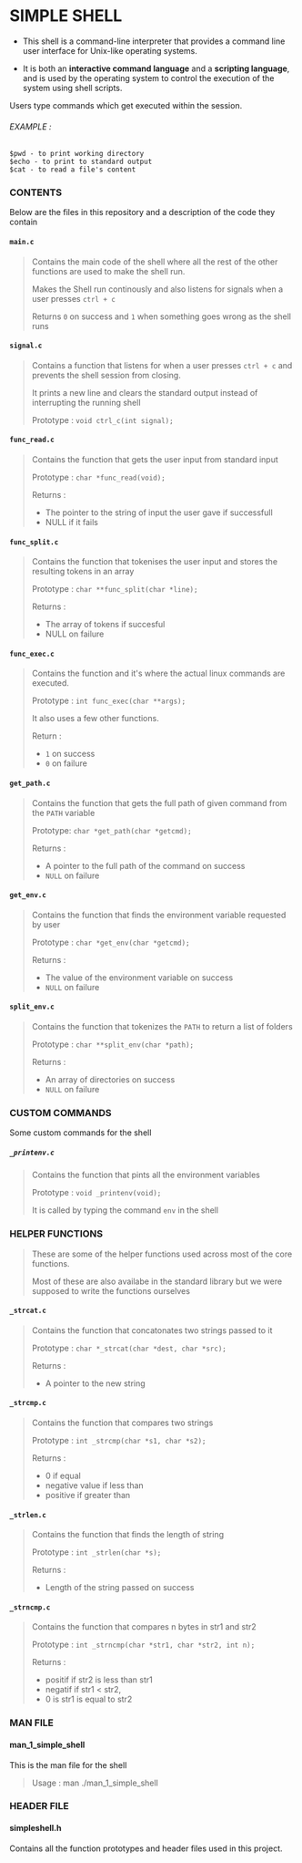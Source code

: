 # SIMPLE SHELL                                                                  
                                                                                
* This shell is a command-line interpreter that provides a command line user interface for Unix-like operating systems.
                                                                                
* It is both an **interactive command language** and a **scripting language**, and is used by the operating system to control the execution of the system using shell scripts.
                                                                                
Users type commands which get executed within the session.                      
                                                                                
###### EXAMPLE :                                                                 
~~~~                                                                            
$pwd - to print working directory                              
$echo - to print to standard output                                             
$cat - to read a file's content                                                                                
~~~~  

### CONTENTS
Below are the files in this repository and a description of the code they contain

#### `main.c`
> Contains the main code of the shell where all the rest of the other functions are used to make the shell run.
>
> Makes the Shell run continously and also listens for signals when a user presses `ctrl + c` 
>
> Returns `0` on success and `1` when something goes wrong as the shell runs

#### `signal.c`
> Contains a function that listens for when a user presses `ctrl + c` and prevents the shell session from closing.  
> 
> It prints a new line and clears the standard output instead of interrupting the running shell  
> 
> Prototype : `void ctrl_c(int signal);`

#### `func_read.c`
> Contains the function that gets the user input from standard input  
> 
> Prototype : `char *func_read(void);`  
> 
> Returns :
> * The pointer to the string of input the user gave if successfull  
> * NULL if it fails        

#### `func_split.c`
> Contains the function that tokenises the user input and stores the resulting tokens in an array  
> 
> Prototype : `char **func_split(char *line);`  
> 
> Returns :
> * The array of tokens if succesful
> * NULL on failure

#### `func_exec.c`
> Contains the function and it's where the actual linux commands are executed.
> 
> Prototype : `int func_exec(char **args);`
> 
> It also uses a few other functions.
> 
> Return :
> * `1` on success
> * `0` on failure

#### `get_path.c`
> Contains the function that gets the full path of given command from the `PATH` variable
> 
> Prototype: `char *get_path(char *getcmd);`
> 
> Returns :
> * A pointer to the full path of the command on success
> * `NULL` on failure

#### `get_env.c`
> Contains the function that finds the environment variable requested by user
> 
> Prototype : `char *get_env(char *getcmd);`
> 
> Returns : 
> * The value of the environment variable on success
> * `NULL` on failure

#### `split_env.c`
> Contains the function that tokenizes the `PATH` to return a list of folders  
> 
> Prototype : `char **split_env(char *path);`
> 
> Returns :
> * An array of directories on success
> * `NULL` on failure

### CUSTOM COMMANDS
Some custom commands for the shell

##### `_printenv.c`
> Contains the function that pints all the environment variables  
> 
> Prototype : `void _printenv(void);`
> 
> It is called by typing the command `env` in the shell  

### HELPER FUNCTIONS
> These are some of the helper functions used across most of the core functions.  
> 
> Most of these are also availabe in the standard library but we were supposed to write the functions ourselves

#### `_strcat.c`
> Contains the function that concatonates two strings passed to it  
> 
> Prototype : `char *_strcat(char *dest, char *src);`  
> 
> Returns :
> * A pointer to the new string

#### `_strcmp.c`
> Contains the function that compares two strings  
> 
> Prototype : `int _strcmp(char *s1, char *s2);`  
> 
> Returns : 
> * 0 if equal
> * negative value if less than
> * positive if greater than

#### `_strlen.c`
> Contains the function that finds the length of string  
> 
> Prototype : `int _strlen(char *s);`
> 
> Returns :
> * Length of the string passed on success

#### `_strncmp.c`
> Contains the function that compares n bytes in str1 and str2
> 
> Prototype : `int _strncmp(char *str1, char *str2, int n);`  
> 
> Returns :
> * positif if str2 is less than str1
> * negatif if str1 < str2,
> * 0 is str1 is equal to str2
 
### MAN FILE
#### man_1_simple_shell
This is the man file for the shell
> Usage : man ./man_1_simple_shell

### HEADER FILE
#### simpleshell.h
Contains all the function prototypes and header files used in this project.
